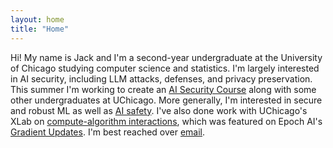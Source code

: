 ```yaml
---
layout: home
title: "Home"
---
```


Hi! My name is Jack and I'm a second-year undergraduate at the University of Chicago studying computer science and statistics. I'm largely interested in AI security, including LLM attacks, defenses, and privacy preservation. This summer I'm working to create an [AI Security Course](https://xlabaisecurity.com/) along with some other undergraduates at UChicago. More generally, I'm interested in secure and robust ML as well as [AI safety](https://uchicagoaisafety.com/). I've also done work with UChicago's XLab on [compute-algorithm interactions](https://arxiv.org/abs/2505.04075), which was featured on Epoch AI's [Gradient Updates](https://epoch.ai/gradient-updates/how-fast-can-algorithms-advance-capabilities). I'm best reached over [email](mailto:jacksanderson@uchicago.edu).
